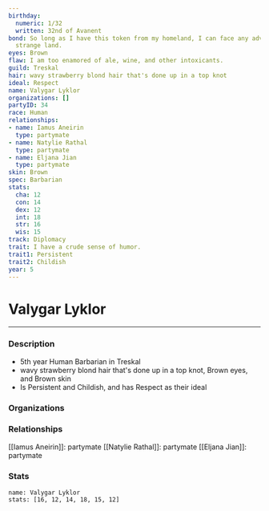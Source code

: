 ```yaml
---
birthday:
  numeric: 1/32
  written: 32nd of Avanent
bond: So long as I have this token from my homeland, I can face any adversity in this
  strange land.
eyes: Brown
flaw: I am too enamored of ale, wine, and other intoxicants.
guild: Treskal
hair: wavy strawberry blond hair that's done up in a top knot
ideal: Respect
name: Valygar Lyklor
organizations: []
partyID: 34
race: Human
relationships:
- name: Iamus Aneirin
  type: partymate
- name: Natylie Rathal
  type: partymate
- name: Eljana Jian
  type: partymate
skin: Brown
spec: Barbarian
stats:
  cha: 12
  con: 14
  dex: 12
  int: 18
  str: 16
  wis: 15
track: Diplomacy
trait: I have a crude sense of humor.
trait1: Persistent
trait2: Childish
year: 5
---
```

# Valygar Lyklor
---
### Description
- 5th year Human Barbarian in Treskal
- wavy strawberry blond hair that's done up in a top knot, Brown eyes, and Brown skin
- Is Persistent and Childish, and has Respect as their ideal

### Organizations
### Relationships
[[Iamus Aneirin]]: partymate
[[Natylie Rathal]]: partymate
[[Eljana Jian]]: partymate
### Stats
```statblock
name: Valygar Lyklor
stats: [16, 12, 14, 18, 15, 12]
```